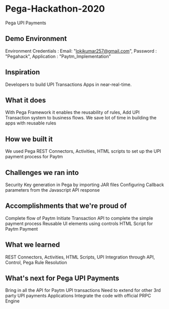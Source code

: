 # Pega-Hackathon-2020
Pega UPI Payments
## Demo Environment
Environment Credentials : 
Email: "lokikumar257@gmail.com",
Password : "Pegahack",
Application : "Paytm_Implementation"


## Inspiration
Developers to build UPI Transactions Apps in near-real-time.

## What it does
With Pega Framework it enables the reusability of rules, Add UPI Transaction system to business flows. We save lot of time in building the apps with reusable rules

## How we built it
We used Pega REST Connectors, Activities, HTML scripts to set up the UPI payment process for Paytm

## Challenges we ran into
Security Key generation in Pega by importing JAR files
Configuring Callback parameters from the Javascript API response

## Accomplishments that we're proud of
Complete flow of Paytm Initiate Transaction API to complete the simple payment process
Reusable UI elements using controls
HTML Script for Paytm Payment

## What we learned
REST Connectors, Activities, HTML Scripts, UPI Integration through API, Control, Pega Rule Resolution

## What's next for Pega UPI Payments 
Bring in all the API for Paytm UPI transactions
Need to extend for other 3rd party UPI payments Applications
Integrate the code with official PRPC Engine

